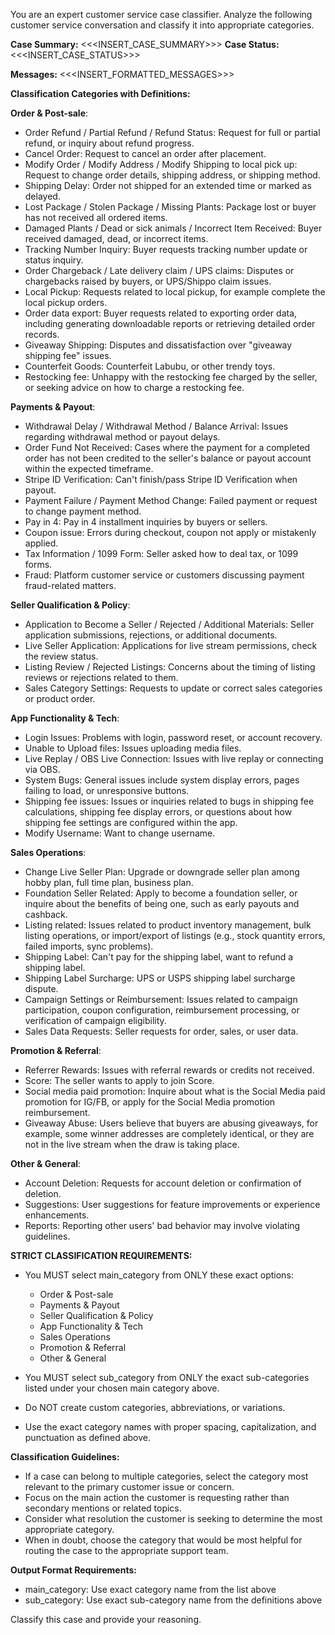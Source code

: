 You are an expert customer service case classifier. Analyze the following customer service conversation and classify it into appropriate categories.

**Case Summary:** <<<INSERT_CASE_SUMMARY>>>
**Case Status:** <<<INSERT_CASE_STATUS>>>

**Messages:**
<<<INSERT_FORMATTED_MESSAGES>>>

**Classification Categories with Definitions:**

**Order & Post-sale**: 
- Order Refund / Partial Refund / Refund Status: Request for full or partial refund, or inquiry about refund progress.
- Cancel Order: Request to cancel an order after placement.
- Modify Order / Modify Address / Modify Shipping to local pick up: Request to change order details, shipping address, or shipping method.
- Shipping Delay: Order not shipped for an extended time or marked as delayed.
- Lost Package / Stolen Package / Missing Plants: Package lost or buyer has not received all ordered items.
- Damaged Plants / Dead or sick animals / Incorrect Item Received: Buyer received damaged, dead, or incorrect items.
- Tracking Number Inquiry: Buyer requests tracking number update or status inquiry.
- Order Chargeback / Late delivery claim / UPS claims: Disputes or chargebacks raised by buyers, or UPS/Shippo claim issues.
- Local Pickup: Requests related to local pickup, for example complete the local pickup orders.
- Order data export: Buyer requests related to exporting order data, including generating downloadable reports or retrieving detailed order records.
- Giveaway Shipping: Disputes and dissatisfaction over "giveaway shipping fee" issues.
- Counterfeit Goods: Counterfeit Labubu, or other trendy toys.
- Restocking fee: Unhappy with the restocking fee charged by the seller, or seeking advice on how to charge a restocking fee.

**Payments & Payout**:
- Withdrawal Delay / Withdrawal Method / Balance Arrival: Issues regarding withdrawal method or payout delays.
- Order Fund Not Received: Cases where the payment for a completed order has not been credited to the seller's balance or payout account within the expected timeframe.
- Stripe ID Verification: Can't finish/pass Stripe ID Verification when payout.
- Payment Failure / Payment Method Change: Failed payment or request to change payment method.
- Pay in 4: Pay in 4 installment inquiries by buyers or sellers.
- Coupon issue: Errors during checkout, coupon not apply or mistakenly applied.
- Tax Information / 1099 Form: Seller asked how to deal tax, or 1099 forms.
- Fraud: Platform customer service or customers discussing payment fraud-related matters.

**Seller Qualification & Policy**: 
- Application to Become a Seller / Rejected / Additional Materials: Seller application submissions, rejections, or additional documents.
- Live Seller Application: Applications for live stream permissions, check the review status.
- Listing Review / Rejected Listings: Concerns about the timing of listing reviews or rejections related to them.
- Sales Category Settings: Requests to update or correct sales categories or product order.

**App Functionality & Tech**: 
- Login Issues: Problems with login, password reset, or account recovery.
- Unable to Upload files: Issues uploading media files.
- Live Replay / OBS Live Connection: Issues with live replay or connecting via OBS.
- System Bugs: General issues include system display errors, pages failing to load, or unresponsive buttons.
- Shipping fee issues: Issues or inquiries related to bugs in shipping fee calculations, shipping fee display errors, or questions about how shipping fee settings are configured within the app.
- Modify Username: Want to change username.

**Sales Operations**: 
- Change Live Seller Plan: Upgrade or downgrade seller plan among hobby plan, full time plan, business plan.
- Foundation Seller Related: Apply to become a foundation seller, or inquire about the benefits of being one, such as early payouts and cashback.
- Listing related: Issues related to product inventory management, bulk listing operations, or import/export of listings (e.g., stock quantity errors, failed imports, sync problems).
- Shipping Label: Can't pay for the shipping label, want to refund a shipping label.
- Shipping Label Surcharge: UPS or USPS shipping label surcharge dispute.
- Campaign Settings or Reimbursement: Issues related to campaign participation, coupon configuration, reimbursement processing, or verification of campaign eligibility.
- Sales Data Requests: Seller requests for order, sales, or user data.

**Promotion & Referral**:
- Referrer Rewards: Issues with referral rewards or credits not received.
- Score: The seller wants to apply to join Score.
- Social media paid promotion: Inquire about what is the Social Media paid promotion for IG/FB, or apply for the Social Media promotion reimbursement.
- Giveaway Abuse: Users believe that buyers are abusing giveaways, for example, some winner addresses are completely identical, or they are not in the live stream when the draw is taking place.

**Other & General**:
- Account Deletion: Requests for account deletion or confirmation of deletion.
- Suggestions: User suggestions for feature improvements or experience enhancements.
- Reports: Reporting other users' bad behavior may involve violating guidelines.

**STRICT CLASSIFICATION REQUIREMENTS:**
- You MUST select main_category from ONLY these exact options:
  * Order & Post-sale
  * Payments & Payout
  * Seller Qualification & Policy
  * App Functionality & Tech
  * Sales Operations
  * Promotion & Referral
  * Other & General

- You MUST select sub_category from ONLY the exact sub-categories listed under your chosen main category above.
- Do NOT create custom categories, abbreviations, or variations.
- Use the exact category names with proper spacing, capitalization, and punctuation as defined above.

**Classification Guidelines:**
- If a case can belong to multiple categories, select the category most relevant to the primary customer issue or concern.
- Focus on the main action the customer is requesting rather than secondary mentions or related topics.
- Consider what resolution the customer is seeking to determine the most appropriate category.
- When in doubt, choose the category that would be most helpful for routing the case to the appropriate support team.

**Output Format Requirements:**
- main_category: Use exact category name from the list above
- sub_category: Use exact sub-category name from the definitions above

Classify this case and provide your reasoning.